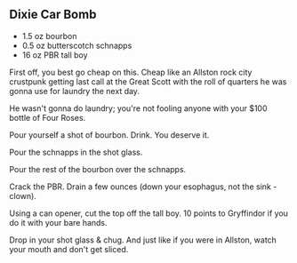 ## Dixie Car Bomb

* 1.5 oz bourbon
* 0.5 oz butterscotch schnapps
* 16 oz PBR tall boy

First off, you best go cheap on this. Cheap like an Allston rock city crustpunk getting last call at the Great Scott with the roll of quarters he was gonna use for laundry the next day.

He wasn't gonna do laundry; you're not fooling anyone with your $100 bottle of Four Roses.

Pour yourself a shot of bourbon. Drink. You deserve it.

Pour the schnapps in the shot glass.

Pour the rest of the bourbon over the schnapps.

Crack the PBR. Drain a few ounces (down your esophagus, not the sink - clown).

Using a can opener, cut the top off the tall boy. 10 points to Gryffindor if you do it with your bare hands.

Drop in your shot glass & chug. And just like if you were in Allston, watch your mouth and don't get sliced.











